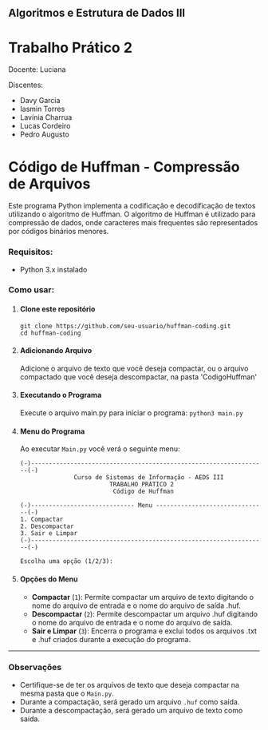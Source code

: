 ## Algoritmos e Estrutura de Dados III

# Trabalho Prático 2
 
Docente: Luciana

Discentes:
 - Davy Garcia
 - Iasmin Torres
 - Lavínia Charrua
 - Lucas Cordeiro
 - Pedro Augusto
 
 # Código de Huffman - Compressão de Arquivos

Este programa Python implementa a codificação e decodificação de textos utilizando o algoritmo de Huffman. O algoritmo de Huffman é utilizado para compressão de dados, onde caracteres mais frequentes são representados por códigos binários menores.


### Requisitos:
- Python 3.x instalado

### Como usar:
1. #### Clone este repositório
       git clone https://github.com/seu-usuario/huffman-coding.git
       cd huffman-coding

2. #### Adicionando Arquivo 
    Adicione o arquivo de texto que você deseja compactar, ou o arquivo compactado que você deseja descompactar, na pasta       'CodigoHuffman'

3. #### Executando o Programa
   
   Execute o arquivo main.py para iniciar o programa:
   `python3 main.py`

4. #### Menu do Programa

    Ao executar `Main.py` você verá o seguinte menu:

       (-)------------------------------------------------------------------(-)
                      Curso de Sistemas de Informação - AEDS III
                                TRABALHO PRÁTICO 2
                                 Código de Huffman

       (-)----------------------------- Menu -------------------------------(-)
       1. Compactar
       2. Descompactar
       3. Sair e Limpar
       (-)------------------------------------------------------------------(-)
       
       Escolha uma opção (1/2/3):


  5. #### Opções do Menu
     - **Compactar** (`1`): Permite compactar um arquivo de texto digitando o nome do arquivo de entrada e o nome do arquivo de saída .huf.
     - **Descompactar** (`2`): Permite descompactar um arquivo .huf digitando o nome do arquivo de entrada e o nome do arquivo de saída.
     - **Sair e Limpar** (`3`): Encerra o programa e exclui todos os arquivos .txt e .huf criados durante a execução do programa.

-----------------------------------------------------------------------------------------------

### Observações
  - Certifique-se de ter os arquivos de texto que deseja compactar na mesma pasta que o `Main.py`.
  - Durante a compactação, será gerado um arquivo `.huf` como saída.
  - Durante a descompactação, será gerado um arquivo de texto como saída.
